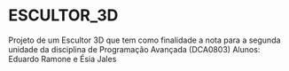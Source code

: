 # ESCULTOR_3D
Projeto de um Escultor 3D que tem como finalidade a nota para a segunda unidade da disciplina de Programação Avançada (DCA0803)
Alunos: Eduardo Ramone e Ésia Jales 
